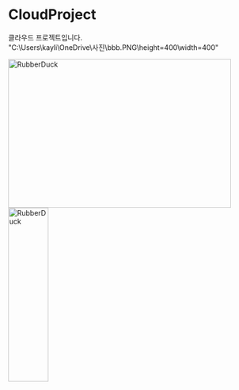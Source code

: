 # CloudProject
클라우드 프로젝트입니다. <br>
"C:\Users\kayli\OneDrive\사진\bbb.PNG\height=400\width=400\"


<img src="/path/to/img.jpg" width="450px" height="300px" title="px(픽셀) 크기 설정" alt="RubberDuck"></img><br/>
<img src="/path/to/img.jpg" width="40%" height="30%" title="px(픽셀) 크기 설정" alt="RubberDuck"></img>
